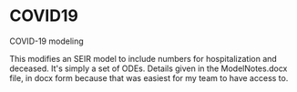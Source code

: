# COVID19
COVID-19 modeling

This modifies an SEIR model to include numbers for hospitalization and deceased.  It's simply a set of ODEs.  Details given in the ModelNotes.docx file, in docx form because that was easiest for my team to have access to.
